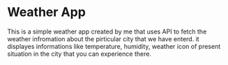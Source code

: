 # Weather App
This is a simple weather app created by me that uses API to fetch the weather infromation about the pirticular city that we have enterd.
it displayes informations like temperature, humidity, weather icon of present situation in the city that you can experience there.




